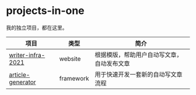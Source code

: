 # projects-in-one

我的独立项目，都在这里。

| 项目 | 类型 | 简介 |
| --- | --- | --- |
| [writer-infra-2021](projects/writer-infra-2021/) | website | 根据模版，帮助用户自动写文章，自动发布文章 |
| [article-generator](projects/article-generator/) | framework |  用于快速开发一套新的自动写文章流程 |

